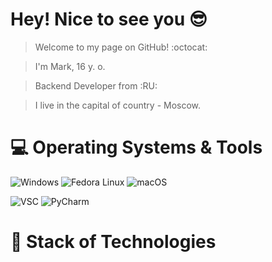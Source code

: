 # Hey! Nice to see you 😎

> Welcome to my page on GitHub! :octocat:


> I'm Mark, 16 y. o.


> Backend Developer from :RU:


> I live in the capital of country - Moscow. 


# 💻 Operating Systems & Tools

 ![Windows](https://img.shields.io/badge/-Windows-0078D6?logo=Windows&logoColor=white&style=plastic)
 ![Fedora Linux](https://img.shields.io/badge/-Fedora%20Linux-51A2DA?logo=Fedora&logoColor=white&style=plastic)
 ![macOS](https://img.shields.io/badge/-OS%20X%20El%20Capitan-323031?logo=macOS&logoColor=white&style=flat)

 ![VSC](https://img.shields.io/badge/-Visual%20Studio%20Code-007ACC?logo=Visual%20Studio%20Code&logoColor=white&style=flat)
 ![PyCharm](https://img.shields.io/badge/-PyCharm-2a9134?logo=PyCharm&logoColor=white&style=flat)

# 🚀 Stack of Technologies
